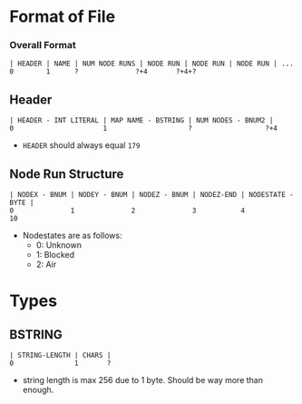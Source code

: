 # Format of File
### Overall Format
```
| HEADER | NAME | NUM NODE RUNS | NODE RUN | NODE RUN | NODE RUN | ...
0        1      ?              ?+4       ?+4+?
```

## Header
```
| HEADER - INT LITERAL | MAP NAME - BSTRING | NUM NODES - BNUM2 |
0                      1                    ?                  ?+4
```
* `HEADER` should always equal `179`

## Node Run Structure
```
| NODEX - BNUM | NODEY - BNUM | NODEZ - BNUM | NODEZ-END | NODESTATE - BYTE |
0              1              2              3           4                  10
```
* Nodestates are as follows:
  * 0: Unknown
  * 1: Blocked
  * 2: Air

# Types

## BSTRING
```
| STRING-LENGTH | CHARS |
0               1       ?
```
* string length is max 256 due to 1 byte. Should be way more than enough.
